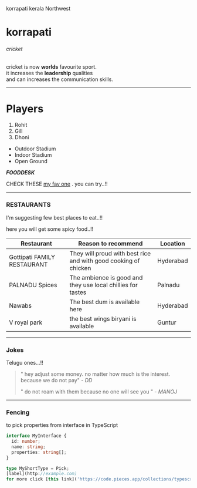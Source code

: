korrapati kerala Northwest 


# korrapati
###### cricket

cricket is now **worlds** favourite sport.<br>
it increases the **leadership** qualities <br> and can increases the communication skills. 

***

# Players
1. Rohit
2. Gill
3. Dhoni <br>
* Outdoor Stadium
* Indoor Stadium
* Open Ground

***FOODDESK***

CHECK THESE [my fav one](MyDish.md) . you can try..!!

***
### RESTAURANTS

 I'm suggesting few best places to eat..!!

 here you will get some spicy food..!!

 | Restaurant | Reason to recommend | Location |
 |------------|---------------------|----------|
 | Gottipati FAMILY RESTAURANT | They will proud with best rice and with good cooking of chicken | Hyderabad|
 | PALNADU Spices | The ambience is good and they use local chillies for tastes | Palnadu |
 | Nawabs     | The best dum is available here | Hyderabad |
 | V royal park | the best wings biryani is available | Guntur |

***
### Jokes

Telugu ones...!!

> " hey adjust some money. no matter how much is the interest. because we do not pay" - _DD_
>
> " do not roam with them because no one will see you " - _MANOJ_

***

### Fencing

to pick properties from interface in TypeScript
```typescript
interface MyInterface {
  id: number;
  name: string;
  properties: string[];
}

type MyShortType = Pick;
[label](http://example.com)
for more click [this link]('https://code.pieces.app/collections/typescript').
```
